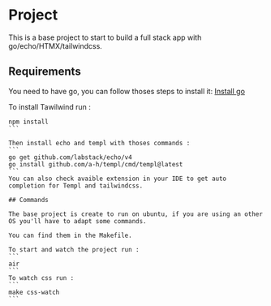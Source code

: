 # Project

This is a base project to start to build a full stack app with
go/echo/HTMX/tailwindcss.

## Requirements

You need to have go, you can follow thoses steps to install it:
[Install go](https://go.dev/doc/install)

To install Tawilwind run :

````
npm install
```

Then install echo and templ with thoses commands :
```
go get github.com/labstack/echo/v4
go install github.com/a-h/templ/cmd/templ@latest
```
You can also check avaible extension in your IDE to get auto completion for Templ and tailwindcss.

## Commands

The base project is create to run on ubuntu, if you are using an other OS you'll have to adapt some commands.

You can find them in the Makefile.

To start and watch the project run :
```
air
```
To watch css run :
```
make css-watch
```
````
